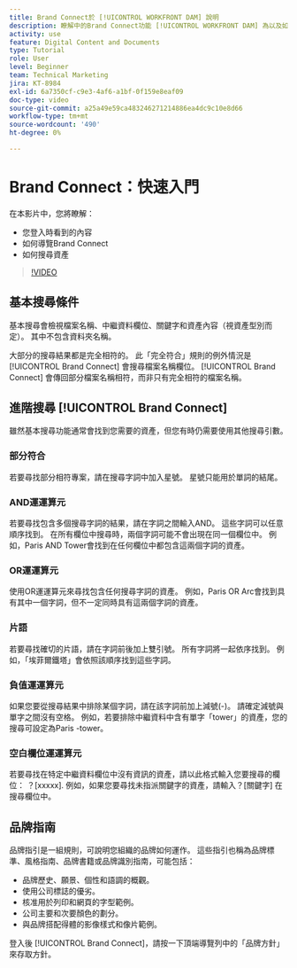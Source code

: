 ```yaml
---
title: Brand Connect於 [!UICONTROL WORKFRONT DAM] 說明
description: 瞭解中的Brand Connect功能 [!UICONTROL WORKFRONT DAM] 為以及如何導覽。
activity: use
feature: Digital Content and Documents
type: Tutorial
role: User
level: Beginner
team: Technical Marketing
jira: KT-8984
exl-id: 6a7350cf-c9e3-4af6-a1bf-0f159e8eaf09
doc-type: video
source-git-commit: a25a49e59ca483246271214886ea4dc9c10e8d66
workflow-type: tm+mt
source-wordcount: '490'
ht-degree: 0%

---
```


# Brand Connect：快速入門

在本影片中，您將瞭解：

* 您登入時看到的內容
* 如何導覽Brand Connect
* 如何搜尋資產

>[!VIDEO](https://video.tv.adobe.com/v/335246/?quality=12&learn=on)

## 基本搜尋條件

基本搜尋會檢視檔案名稱、中繼資料欄位、關鍵字和資產內容（視資產型別而定）。 其中不包含資料夾名稱。

大部分的搜尋結果都是完全相符的。 此「完全符合」規則的例外情況是 [!UICONTROL Brand Connect] 會搜尋檔案名稱欄位。 [!UICONTROL Brand Connect] 會傳回部分檔案名稱相符，而非只有完全相符的檔案名稱。

## 進階搜尋 [!UICONTROL Brand Connect]

雖然基本搜尋功能通常會找到您需要的資產，但您有時仍需要使用其他搜尋引數。

### 部分符合

若要尋找部分相符專案，請在搜尋字詞中加入星號。 星號只能用於單詞的結尾。

### AND運運算元

若要尋找包含多個搜尋字詞的結果，請在字詞之間輸入AND。 這些字詞可以任意順序找到。 在所有欄位中搜尋時，兩個字詞可能不會出現在同一個欄位中。 例如，Paris AND Tower會找到在任何欄位中都包含這兩個字詞的資產。

### OR運運算元

使用OR運運算元來尋找包含任何搜尋字詞的資產。 例如，Paris OR Arc會找到具有其中一個字詞，但不一定同時具有這兩個字詞的資產。

### 片語

若要尋找確切的片語，請在字詞前後加上雙引號。 所有字詞將一起依序找到。 例如，「埃菲爾鐵塔」會依照該順序找到這些字詞。

### 負值運運算元

如果您要從搜尋結果中排除某個字詞，請在該字詞前加上減號(-)。 請確定減號與單字之間沒有空格。 例如，若要排除中繼資料中含有單字「tower」的資產，您的搜尋可設定為Paris -tower。

### 空白欄位運運算元

若要尋找在特定中繼資料欄位中沒有資訊的資產，請以此格式輸入您要搜尋的欄位： ？[xxxxx]. 例如，如果您要尋找未指派關鍵字的資產，請輸入？[關鍵字] 在搜尋欄位中。

## 品牌指南

品牌指引是一組規則，可說明您組織的品牌如何運作。 這些指引也稱為品牌標準、風格指南、品牌書籍或品牌識別指南，可能包括：

* 品牌歷史、願景、個性和語調的概觀。
* 使用公司標誌的優劣。
* 核准用於列印和網頁的字型範例。
* 公司主要和次要顏色的劃分。
* 與品牌搭配得體的影像樣式和像片範例。

登入後 [!UICONTROL Brand Connect]，請按一下頂端導覽列中的「品牌方針」來存取方針。
